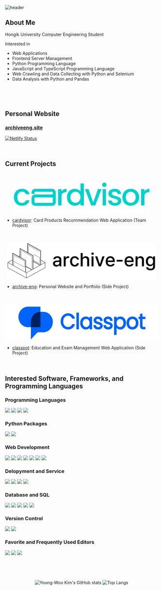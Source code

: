 ![header](https://capsule-render.vercel.app/api?type=waving&color=gradient&customColorList=30&height=300&section=header&text=NeckyKim&fontSize=60)

## About Me
Hongik University Computer Engineering Student

Interested in
- Web Applications
- Frontend Server Management
- Python Programming Language
- JavaScript and TypeScript Programming Language
- Web Crawling and Data Collecting with Python and Selenium
- Data Analysis with Python and Pandas

<br/><br/><br/>

## Personal Website

### [archiveeng.site](https://archiveeng.site)
[![Netlify Status](https://api.netlify.com/api/v1/badges/b96b2289-8745-4778-a322-4bc61bb396ee/deploy-status)](https://app.netlify.com/sites/archive-eng/deploys)
<br/><br/><br/>

## Current Projects
<br/>
<p align="center"><img src="./cardvisor.png" height="100"></p>

- [cardvisor](https://github.com/Neckykim/cardvisor): Card Products Recommendation Web Application (Team Project)<br/><br/><br/>

<p align="center"><img src="./archive-eng.png" height="120"></p>

- [archive-eng](https://github.com/Neckykim/archive-eng): Personal Website and Portfolio (Side Project)<br/><br/><br/>

<p align="center"><img src="./classpot.png" height="120"></p>

- [classpot](https://github.com/Neckykim/Classpot): Education and Exam Management Web Application (Side Project)<br/><br/><br/>



## Interested Software, Frameworks, and Programming Languages

### Programming Languages
<img src="https://img.shields.io/badge/C-A8B9CC?style=flat-square&logo=C&logoColor=black"/> <img src="https://img.shields.io/badge/Python-3776AB?style=flat-square&logo=Python&logoColor=white"/> <img src="https://img.shields.io/badge/JavaScript-F7DF1E?style=flat-square&logo=JavaScript&logoColor=black"/> <img src="https://img.shields.io/badge/TypeScript-3178C6?style=flat-square&logo=TypeScript&logoColor=white"/>

### Python Packages
<img src="https://img.shields.io/badge/Selenium-43B02A?style=flat-square&logo=Selenium&logoColor=white"/> <img src="https://img.shields.io/badge/Pandas-150458?style=flat-square&logo=pandas&logoColor=white"/>

### Web Development
<img src="https://img.shields.io/badge/HTML-E34F26?style=flat-square&logo=HTML5&logoColor=white"/> <img src="https://img.shields.io/badge/CSS-1572B6?style=flat-square&logo=CSS3&logoColor=white"/> <img src="https://img.shields.io/badge/JavaScript-F7DF1E?style=flat-square&logo=JavaScript&logoColor=black"/> <img src="https://img.shields.io/badge/TypeScript-3178C6?style=flat-square&logo=TypeScript&logoColor=white"/> <img src="https://img.shields.io/badge/npm-CB3837?style=flat-square&logo=npm&logoColor=white"/> <img src="https://img.shields.io/badge/React-61DAFB?style=flat-square&logo=React&logoColor=black"/> <img src="https://img.shields.io/badge/Firebase-FFCA28?style=flat-square&logo=Firebase&logoColor=black"/>

### Delopyment and Service
<img src="https://img.shields.io/badge/Netlify-00C7B7?style=flat-square&logo=Netlify&logoColor=white"/> <img src="https://img.shields.io/badge/NGINX-009639?style=flat-square&logo=NGINX&logoColor=white"/> <img src="https://img.shields.io/badge/Amazon EC2-FF9900?style=flat-square&logo=Amazon EC2&logoColor=white"/> <img src="https://img.shields.io/badge/Amazon Route 53-634E90?style=flat-square&logo=Amazon AWS&logoColor=white"/>

### Database and SQL
<img src="https://img.shields.io/badge/MySQL-4479A1?style=flat-square&logo=MySQL&logoColor=white"/> <img src="https://img.shields.io/badge/MariaDB-003545?style=flat-square&logo=MariaDB&logoColor=white"/> <img src="https://img.shields.io/badge/MongoDB-47A248?style=flat-square&logo=MongoDB&logoColor=white"/> <img src="https://img.shields.io/badge/Amazon RDS-527FFF?style=flat-square&logo=Amazon RDS&logoColor=white"/> <img src="https://img.shields.io/badge/Firestore-FFCA28?style=flat-square&logo=Firebase&logoColor=black"/>

### Version Control
<img src="https://img.shields.io/badge/Git-F05032?style=flat-square&logo=Git&logoColor=white"/> <img src="https://img.shields.io/badge/GitHub-181717?style=flat-square&logo=GitHub&logoColor=white"/>

### Favorite and Frequently Used Editors
<img src="https://img.shields.io/badge/Visual Studio Code-007ACC?style=flat-square&logo=Visual Studio Code&logoColor=white"/> <img src="https://img.shields.io/badge/DataGrip-000000?style=flat-square&logo=DataGrip&logoColor=white"/> <img src="https://img.shields.io/badge/Windows Terminal-4D4D4D?style=flat-square&logo=Windows Terminal&logoColor=white"/>

<br/><br/><br/>



<div align="center">

![Young-Woo Kim's GitHub stats](https://github-readme-stats.vercel.app/api?username=NeckyKim&show_icons=false&theme=default&line_height=20)
![Top Langs](https://github-readme-stats.vercel.app/api/top-langs/?username=NeckyKim&theme=default&layout=compact)

</div>

